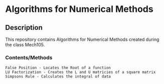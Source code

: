 # Algorithms for Numerical Methods
## Description
This repository contains Algorithms for Numerical Methods created during the class Mech105.

### Contents/Methods
    False Position - Locates the Root of a function
    LU Factorization - Creates the L and U matricies of a square matrix
    Simpsons Rule - Calculates the integral of data
